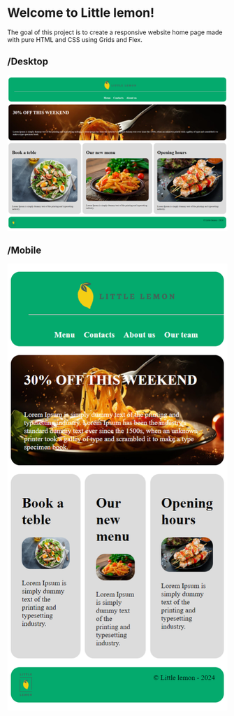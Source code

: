 # Welcome to Little lemon!
The goal of this project is to create a responsive website home page made with pure HTML and CSS using Grids and Flex.

## /Desktop

![Screenshot](https://raw.githubusercontent.com/mykesoft/little-lemon-html-css-home-page/main/screenshots/screenshot_desktop.png "Title")

## /Mobile

![Screenshot](https://raw.githubusercontent.com/mykesoft/little-lemon-html-css-home-page/main/screenshots/screenshot_mobile.png "Title")